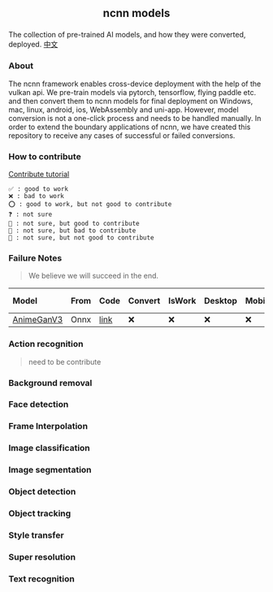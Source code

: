 ##  <p align="center"> ncnn models </p>

The collection of pre-trained AI models, and how they were converted, deployed. [中文](README-CN.md)

### About

The ncnn framework enables cross-device deployment with the help of the vulkan api. We pre-train models via pytorch, tensorflow, flying paddle etc. and then convert them to ncnn models for final deployment on Windows, mac, linux, android, ios, WebAssembly and uni-app. However, model conversion is not a one-click process and needs to be handled manually. In order to extend the boundary applications of ncnn, we have created this repository to receive any cases of successful or failed conversions.

### How to contribute

[Contribute tutorial](contribute.md)

	✅ : good to work
    ❌ : bad to work
    ⭕ : good to work, but not good to contribute
    ❓ : not sure
    🤔 : not sure, but good to contribute
    🤷 : not sure, but bad to contribute
    🤯 : not sure, but not good to contribute
### Failure Notes

> We believe we will succeed in the end.

| Model                                   | From | Code                                                   | Convert | IsWork | Desktop | Mobile | Wasm | Uni-app | loT  |
| :-------------------------------------- | :--- | :----------------------------------------------------- | :------ | :----- | :------ | :----- | :--- | :------ | :--- |
| [AnimeGanV3](style_transfer/animeganv3) | Onnx | [link](https://github.com/TachibanaYoshino/AnimeGANv3) | ❌       | ❌      | ❌       | ❌      | ❌    | ❌       | ❌    |


### Action recognition

> need to be contribute

### Background removal

### Face detection

### Frame Interpolation

### Image classification

### Image segmentation

### Object detection

### Object tracking

### Style transfer


### Super resolution

### Text recognition

